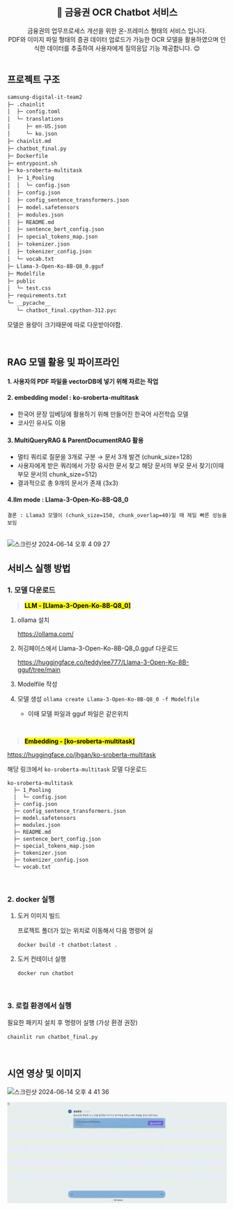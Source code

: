 <div align="center">
<h2>🥈 금융권 OCR Chatbot 서비스</h2>
금융권의 업무프로세스 개선을 위한 온-프레미스 형태의 서비스 입니다.<br>
PDF와 이미지 파일 형태의 증권 데이터 업로드가 가능한 OCR 모델을 활용하였으며 인식한 데이터를 추출하여 사용자에게 질의응답 기능 제공합니다. 😊
</div>

<br>

## 프로젝트 구조

```markdown
samsung-digital-it-team2
├─ .chainlit
│  ├─ config.toml
│  └─ translations
│     ├─ en-US.json
│     └─ ko.json
├─ chainlit.md
├─ chatbot_final.py
├─ Dockerfile
├─ entrypoint.sh
├─ ko-sroberta-multitask
│  ├─ 1_Pooling
│  │  └─ config.json
│  ├─ config.json
│  ├─ config_sentence_transformers.json
│  ├─ model.safetensors
│  ├─ modules.json
│  ├─ README.md
│  ├─ sentence_bert_config.json
│  ├─ special_tokens_map.json
│  ├─ tokenizer.json
│  ├─ tokenizer_config.json
│  └─ vocab.txt
├─ Llama-3-Open-Ko-8B-Q8_0.gguf
├─ Modelfile
├─ public
│  └─ test.css
├─ requirements.txt
└─ __pycache__
   └─ chatbot_final.cpython-312.pyc
```

모델은 용량이 크기때문에 따로 다운받아야함.


<br>


## RAG 모델 활용 및 파이프라인
#### 1. 사용자의 PDF 파일을 vectorDB에 넣기 위해 자르는 작업 
#### 2. embedding model : ko-sroberta-multitask
- 한국어 문장 임베딩에 활용하기 위해 만들어진 한국어 사전학습 모델
- 코사인 유사도 이용
#### 3. MultiQueryRAG & ParentDocumentRAG 활용
- 멀티 쿼리로 질문을 3개로 구분 → 문서 3개 발견 (chunk_size=128)
- 사용자에게 받은 쿼리에서 가장 유사한 문서 찾고 해당 문서의 부모 문서 찾기(이때 부모 문서의 chunk_size=512)
- 결과적으로 총 9개의 문서가 존재 (3x3)
#### 4.llm mode : Llama-3-Open-Ko-8B-Q8_0

```
결론 : Llama3 모델이 (chunk_size=150, chunk_overlap=40)일 때 제일 빠른 성능을 보임
```

<br>

<img width="700" alt="스크린샷 2024-06-14 오후 4 09 27" src="https://github.com/2024-samsung-digital-it/ocr-chatbot/assets/101869611/51c6e7f6-6f6a-4266-8782-0be4eebc000b">


## 서비스 실행 방법

### 1. 모델 다운로드
> <mark>**LLM - [Llama-3-Open-Ko-8B-Q8_0]**</mark>

1. ollama 설치
    
    https://ollama.com/
    
2. 허깅페이스에서 Llama-3-Open-Ko-8B-Q8_0.gguf 다운로드
    
    https://huggingface.co/teddylee777/Llama-3-Open-Ko-8B-gguf/tree/main
    
3. Modelfile 작성
4. 모델 생성
`ollama create Llama-3-Open-Ko-8B-Q8_0 -f Modelfile`
    - 이때 모델 파일과 gguf 파일은 같은위치

<br>

> <mark>**Embedding - [ko-sroberta-multitask]**</mark>

https://huggingface.co/jhgan/ko-sroberta-multitask

해당 링크에서 `ko-sroberta-multitask` 모델 다운로드

```
ko-sroberta-multitask
  ├─ 1_Pooling
  │  └─ config.json
  ├─ config.json
  ├─ config_sentence_transformers.json
  ├─ model.safetensors
  ├─ modules.json
  ├─ README.md
  ├─ sentence_bert_config.json
  ├─ special_tokens_map.json
  ├─ tokenizer.json
  ├─ tokenizer_config.json
  └─ vocab.txt
```

<br>

### 2. docker 실행

1. 도커 이미지 빌드
    
    프로젝트 폴더가 있는 위치로 이동해서 다음 명령어 실
    
    `docker build -t chatbot:latest .`
    
2. 도커 컨테이너 실행
    
    `docker run chatbot`

<br>

### 3. 로컬 환경에서 실행

필요한 패키지 설치 후 명령어 실행 (가상 환경 권장)

`chainlit run chatbot_final.py`

<br>


## 시연 영상 및 이미지
<img width="535" alt="스크린샷 2024-06-14 오후 4 41 36" src="https://github.com/2024-samsung-digital-it/ocr-chatbot/assets/101869611/929e7659-0881-4e58-9eaf-294663278e86">

![alt text](<시연영상 최종.gif>)


